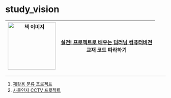 # study_vision
| <img src="https://github.com/user-attachments/assets/35632593-ebc9-4531-9046-58d6fab9c252" alt="책 이미지" width="150">  | [실전! 프로젝트로 배우는 딥러닝 컴퓨터비전](https://product.kyobobook.co.kr/detail/S000211812215) <br/> **교재 코드 따라하기**|
|------------------------------------------------------------------------------------------------|---------------------------------------------------------------------------------------------------------------------------------------------------------------------------------|

---

  1) [재활용 분류 프로젝트](https://github.com/aifornature/study_vision/tree/main/recycle_project)
  2) [사물인지 CCTV 프로젝트](https://github.com/aifornature/study_vision/tree/main/cctv_project)
